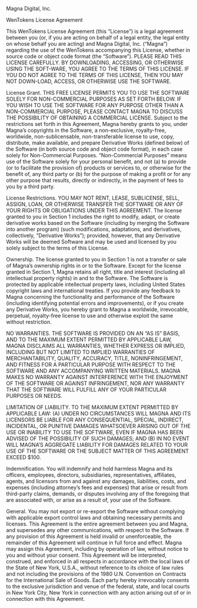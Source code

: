 Magna Digital, Inc.

WenTokens License Agreement

This WenTokens License Agreement (this “License”) is a legal agreement between you (or, if you are acting on behalf of a legal entity, the legal entity on whose behalf you are acting) and Magna Digital, Inc. (“Magna”) regarding the use of the WenTokens accompanying this License, whether in source code or object code format (the “Software”). PLEASE READ THIS LICENSE CAREFULLY. BY DOWNLOADING, ACCESSING, OR OTHERWISE USING THE SOFT-WARE, YOU AGREE TO THE TERMS OF THIS LICENSE. IF YOU DO NOT AGREE TO THE TERMS OF THIS LICENSE, THEN YOU MAY NOT DOWN-LOAD, ACCESS, OR OTHERWISE USE THE SOFTWARE.

License Grant. THIS FREE LICENSE PERMITS YOU TO USE THE SOFTWARE SOLELY FOR NON-COMMERCIAL PURPOSES AS SET FORTH BELOW. IF YOU WISH TO USE THE SOFTWARE FOR ANY PURPOSE OTHER THAN A NON-COMMERCIAL PURPOSE, PLEASE CONTACT MAGNA TO DISCUSS THE POSSIBILITY OF OBTAINING A COMMERCIAL LICENSE. Subject to the restrictions set forth in this Agreement, Magna hereby grants to you, under Magna’s copyrights in the Software, a non-exclusive, royalty-free, worldwide, non-sublicensable, non-transferable license to use, copy, distribute, make available, and prepare Derivative Works (defined below) of the Software (in both source code and object code format), in each case solely for Non-Commercial Purposes. “Non-Commercial Purposes” means use of the Software solely for your personal benefit, and not (a) to provide (or to facilitate the provision of) products or services to, or otherwise for the benefit of, any third party or (b) for the purpose of making a profit or for any other purpose that results, directly or indirectly, in the payment of fees to you by a third party.

License Restrictions. YOU MAY NOT RENT, LEASE, SUBLICENSE, SELL, ASSIGN, LOAN, OR OTHERWISE TRANSFER THE SOFTWARE OR ANY OF YOUR RIGHTS OR OBLIGATIONS UNDER THIS AGREEMENT. The license granted to you in Section 1 includes the right to modify, adapt, or create derivative works based on the Software (including by merging the Software into another program) (such modifications, adaptations, and derivatives, collectively, “Derivative Works”); provided, however, that any Derivative Works will be deemed Software and may be used and licensed by you solely subject to the terms of this License.

Ownership. The license granted to you in Section 1 is not a transfer or sale of Magna’s ownership rights in or to the Software. Except for the license granted in Section 1, Magna retains all right, title and interest (including all intellectual property rights) in and to the Software. The Software is protected by applicable intellectual property laws, including United States copyright laws and international treaties. If you provide any feedback to Magna concerning the functionality and performance of the Software (including identifying potential errors and improvements), or if you create any Derivative Works, you hereby grant to Magna a worldwide, irrevocable, perpetual, royalty-free license to use and otherwise exploit the same without restriction.

NO WARRANTIES. THE SOFTWARE IS PROVIDED ON AN “AS IS” BASIS, AND TO THE MAXIMUM EXTENT PERMITTED BY APPLICABLE LAW, MAGNA DISCLAIMS ALL WARRANTIES, WHETHER EXPRESS OR IMPLIED, INCLUDING BUT NOT LIMITED TO IMPLIED WARRANTIES OF MERCHANTABILITY, QUALITY, ACCURACY, TITLE, NONINFRINGEMENT, AND FITNESS FOR A PARTICULAR PURPOSE WITH RESPECT TO THE SOFTWARE AND ANY ACCOMPANYING WRITTEN MATERIALS. MAGNA MAKES NO WARRANTY AGAINST INTERFERENCE WITH THE ENJOYMENT OF THE SOFTWARE OR AGAINST INFRINGEMENT, NOR ANY WARRANTY THAT THE SOFTWARE WILL FULFILL ANY OF YOUR PARTICULAR PURPOSES OR NEEDS.

LIMITATION OF LIABILITY. TO THE MAXIMUM EXTENT PERMITTED BY APPLICABLE LAW: (A) UNDER NO CIRCUMSTANCES WILL MAGNA AND ITS LICENSORS BE LIABLE FOR ANY CONSEQUENTIAL, SPECIAL, INDIRECT, INCIDENTAL, OR PUNITIVE DAMAGES WHATSOEVER ARISING OUT OF THE USE OR INABILITY TO USE THE SOFTWARE, EVEN IF MAGNA HAS BEEN ADVISED OF THE POSSIBILITY OF SUCH DAMAGES; AND (B) IN NO EVENT WILL MAGNA’S AGGREGATE LIABILITY FOR DAMAGES RELATED TO YOUR USE OF THE SOFTWARE OR THE SUBJECT MATTER OF THIS AGREEMENT EXCEED $100.

Indemnification. You will indemnify and hold harmless Magna and its officers, employees, directors, subsidiaries, representatives, affiliates, agents, and licensors from and against any damages, liabilities, costs, and expenses (including attorney’s fees and expenses) that arise or result from third-party claims, demands, or disputes involving any of the foregoing that are associated with, or arise as a result of, your use of the Software.

General. You may not export or re-export the Software without complying with applicable export control laws and obtaining necessary permits and licenses. This Agreement is the entire agreement between you and Magna, and supersedes any other communications, with respect to the Software. If any provision of this Agreement is held invalid or unenforceable, the remainder of this Agreement will continue in full force and effect. Magna may assign this Agreement, including by operation of law, without notice to you and without your consent. This Agreement will be interpreted, construed, and enforced in all respects in accordance with the local laws of the State of New York, U.S.A., without reference to its choice of law rules and not including the provisions of the 1980 U.N. Convention on Contracts for the International Sale of Goods. Each party hereby irrevocably consents to the exclusive jurisdiction and venue of the federal, state, and local courts in New York City, New York in connection with any action arising out of or in connection with this Agreement.
